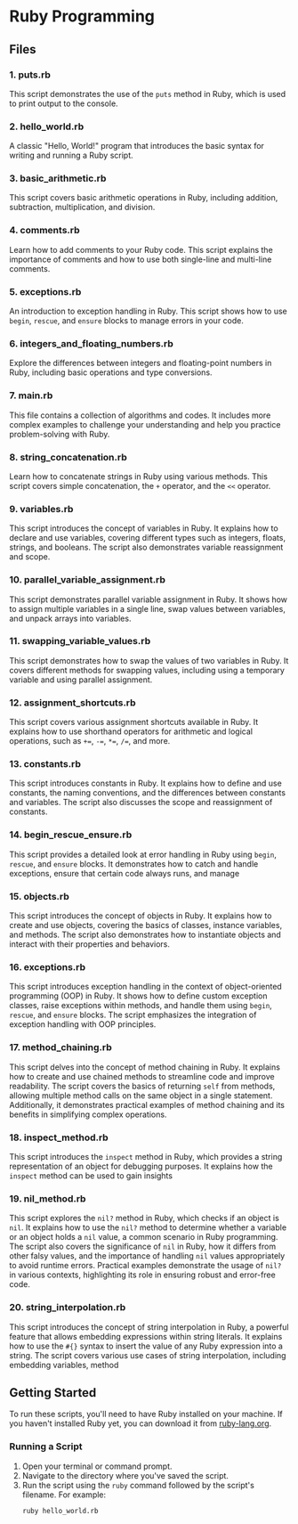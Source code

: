 # Ruby Programming

## Files

### 1. puts.rb
This script demonstrates the use of the `puts` method in Ruby, which is used to print output to the console.

### 2. hello_world.rb
A classic "Hello, World!" program that introduces the basic syntax for writing and running a Ruby script.

### 3. basic_arithmetic.rb
This script covers basic arithmetic operations in Ruby, including addition, subtraction, multiplication, and division.

### 4. comments.rb
Learn how to add comments to your Ruby code. This script explains the importance of comments and how to use both single-line and multi-line comments.

### 5. exceptions.rb
An introduction to exception handling in Ruby. This script shows how to use `begin`, `rescue`, and `ensure` blocks to manage errors in your code.

### 6. integers_and_floating_numbers.rb
Explore the differences between integers and floating-point numbers in Ruby, including basic operations and type conversions.

### 7. main.rb
This file contains a collection of algorithms and codes. It includes more complex examples to challenge your understanding and help you practice problem-solving with Ruby.

### 8. string_concatenation.rb
Learn how to concatenate strings in Ruby using various methods. This script covers simple concatenation, the `+` operator, and the `<<` operator.

### 9. variables.rb
This script introduces the concept of variables in Ruby. It explains how to declare and use variables, covering different types such as integers, floats, strings, and booleans. The script also demonstrates variable reassignment and scope.

### 10. parallel_variable_assignment.rb
This script demonstrates parallel variable assignment in Ruby. It shows how to assign multiple variables in a single line, swap values between variables, and unpack arrays into variables.

### 11. swapping_variable_values.rb
This script demonstrates how to swap the values of two variables in Ruby. It covers different methods for swapping values, including using a temporary variable and using parallel assignment.

### 12. assignment_shortcuts.rb
This script covers various assignment shortcuts available in Ruby. It explains how to use shorthand operators for arithmetic and logical operations, such as `+=`, `-=`, `*=`, `/=`, and more.

### 13. constants.rb
This script introduces constants in Ruby. It explains how to define and use constants, the naming conventions, and the differences between constants and variables. The script also discusses the scope and reassignment of constants.

### 14. begin_rescue_ensure.rb
This script provides a detailed look at error handling in Ruby using `begin`, `rescue`, and `ensure` blocks. It demonstrates how to catch and handle exceptions, ensure that certain code always runs, and manage

### 15. objects.rb
This script introduces the concept of objects in Ruby. It explains how to create and use objects, covering the basics of classes, instance variables, and methods. The script also demonstrates how to instantiate objects and interact with their properties and behaviors.

### 16. exceptions.rb
This script introduces exception handling in the context of object-oriented programming (OOP) in Ruby. It shows how to define custom exception classes, raise exceptions within methods, and handle them using `begin`, `rescue`, and `ensure` blocks. The script emphasizes the integration of exception handling with OOP principles.

### 17. method_chaining.rb
This script delves into the concept of method chaining in Ruby. It explains how to create and use chained methods to streamline code and improve readability. The script covers the basics of returning `self` from methods, allowing multiple method calls on the same object in a single statement. Additionally, it demonstrates practical examples of method chaining and its benefits in simplifying complex operations.

### 18. inspect_method.rb
This script introduces the `inspect` method in Ruby, which provides a string representation of an object for debugging purposes. It explains how the `inspect` method can be used to gain insights

### 19. nil_method.rb
This script explores the `nil?` method in Ruby, which checks if an object is `nil`. It explains how to use the `nil?` method to determine whether a variable or an object holds a `nil` value, a common scenario in Ruby programming. The script also covers the significance of `nil` in Ruby, how it differs from other falsy values, and the importance of handling `nil` values appropriately to avoid runtime errors. Practical examples demonstrate the usage of `nil?` in various contexts, highlighting its role in ensuring robust and error-free code.

### 20. string_interpolation.rb
This script introduces the concept of string interpolation in Ruby, a powerful feature that allows embedding expressions within string literals. It explains how to use the `#{}` syntax to insert the value of any Ruby expression into a string. The script covers various use cases of string interpolation, including embedding variables, method

## Getting Started

To run these scripts, you'll need to have Ruby installed on your machine. If you haven't installed Ruby yet, you can download it from [ruby-lang.org](https://www.ruby-lang.org/en/downloads/).

### Running a Script

1. Open your terminal or command prompt.
2. Navigate to the directory where you've saved the script.
3. Run the script using the `ruby` command followed by the script's filename. For example:
   ```sh
   ruby hello_world.rb

